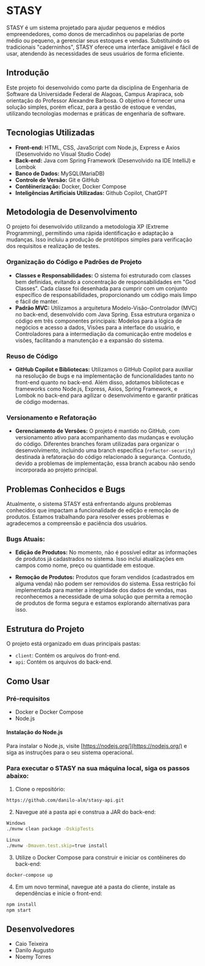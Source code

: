 # STASY

STASY é um sistema projetado para ajudar pequenos e médios empreendedores, como donos de mercadinhos ou papelarias de porte médio ou pequeno, a gerenciar seus estoques e vendas. Substituindo os tradicionais "caderninhos", STASY oferece uma interface amigável e fácil de usar, atendendo às necessidades de seus usuários de forma eficiente.

## Introdução

Este projeto foi desenvolvido como parte da disciplina de Engenharia de Software da Universidade Federal de Alagoas, Campus Arapiraca, sob orientação do Professor Alexandre Barbosa. O objetivo é fornecer uma solução simples, porém eficaz, para a gestão de estoque e vendas, utilizando tecnologias modernas e práticas de engenharia de software.

## Tecnologias Utilizadas

- **Front-end:** HTML, CSS, JavaScript com Node.js, Express e Axios (Desenvolvido no Visual Studio Code)
- **Back-end:** Java com Spring Framework (Desenvolvido na IDE IntelliJ) e Lombok
- **Banco de Dados:** MySQL(MariaDB)
- **Controle de Versão:** Git e GitHub
- **Contêinerização:** Docker, Docker Compose
- **Inteligências Artificiais Utilizadas:** Github Copilot, ChatGPT

## Metodologia de Desenvolvimento

O projeto foi desenvolvido utilizando a metodologia XP (Extreme Programming), permitindo uma rápida identificação e adaptação a mudanças. Isso incluiu a produção de protótipos simples para verificação dos requisitos e realização de testes.

### Organização do Código e Padrões de Projeto

- **Classes e Responsabilidades:** O sistema foi estruturado com classes bem definidas, evitando a concentração de responsabilidades em "God Classes". Cada classe foi desenhada para cumprir com um conjunto específico de responsabilidades, proporcionando um código mais limpo e fácil de manter.
- **Padrão MVC:** Utilizamos a arquitetura Modelo-Visão-Controlador (MVC) no back-end, desenvolvido com Java Spring. Essa estrutura organiza o código em três componentes principais: Modelos para a lógica de negócios e acesso a dados, Visões para a interface do usuário, e Controladores para a intermediação da comunicação entre modelos e visões, facilitando a manutenção e a expansão do sistema.

### Reuso de Código

- **GitHub Copilot e Bibliotecas:** Utilizamos o GitHub Copilot para auxiliar na resolução de bugs e na implementação de funcionalidades tanto no front-end quanto no back-end. Além disso, adotamos bibliotecas e frameworks como Node.js, Express, Axios, Spring Framework, e Lombok no back-end para agilizar o desenvolvimento e garantir práticas de código modernas.

### Versionamento e Refatoração

- **Gerenciamento de Versões:** O projeto é mantido no GitHub, com versionamento ativo para acompanhamento das mudanças e evolução do código. Diferentes branches foram utilizadas para organizar o desenvolvimento, incluindo uma branch específica (`refactor-security`) destinada à refatoração do código relacionado à segurança. Contudo, devido a problemas de implementação, essa branch acabou não sendo incorporada ao projeto principal.

## Problemas Conhecidos e Bugs

Atualmente, o sistema STASY está enfrentando alguns problemas conhecidos que impactam a funcionalidade de edição e remoção de produtos. Estamos trabalhando para resolver esses problemas e agradecemos a compreensão e paciência dos usuários.

### Bugs Atuais:

- **Edição de Produtos:** No momento, não é possível editar as informações de produtos já cadastrados no sistema. Isso inclui atualizações em campos como nome, preço ou quantidade em estoque.

- **Remoção de Produtos:** Produtos que foram vendidos (cadastrados em alguma venda) não podem ser removidos do sistema. Essa restrição foi implementada para manter a integridade dos dados de vendas, mas reconhecemos a necessidade de uma solução que permita a remoção de produtos de forma segura e estamos explorando alternativas para isso.

## Estrutura do Projeto

O projeto está organizado em duas principais pastas:
- `client`: Contém os arquivos do front-end.
- `api`: Contém os arquivos do back-end.

## Como Usar

### Pré-requisitos

- Docker e Docker Compose
- Node.js

#### Instalação do Node.js

Para instalar o Node.js, visite [https://nodejs.org/](https://nodejs.org/) e siga as instruções para o seu sistema operacional.

### Para executar o STASY na sua máquina local, siga os passos abaixo:

1. Clone o repositório:

```bash
https://github.com/danilo-alm/stasy-api.git
```

2. Navegue até a pasta api e construa a JAR do back-end:
```bash
Windows
./mvnw clean package -DskipTests
```
```bash
Linux
./mvnw -Dmaven.test.skip=true install
```
3. Utilize o Docker Compose para construir e iniciar os contêineres do back-end:
```bash
docker-compose up
```
4. Em um novo terminal, navegue até a pasta do cliente, instale as dependências e inicie o front-end:
```bash
npm install
npm start
```

## Desenvolvedores

- Caio Teixeira
- Danilo Augusto
- Noemy Torres
